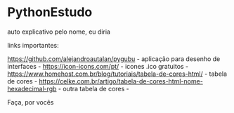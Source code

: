 # PythonEstudo
auto explicativo pelo nome, eu diria

links importantes: 

https://github.com/alejandroautalan/pygubu  - aplicação para desenho de interfaces -
https://icon-icons.com/pt/ - icones .ico gratuitos -
https://www.homehost.com.br/blog/tutoriais/tabela-de-cores-html/ - tabela de cores -
https://celke.com.br/artigo/tabela-de-cores-html-nome-hexadecimal-rgb - outra tabela de cores -



Faça, por vocês

